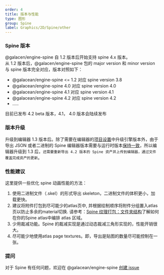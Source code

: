 ```yaml
---
order: 4
title: 版本与性能
type: 图形
group: Spine
label: Graphics/2D/Spine/other
---
```


### Spine 版本
@galacen/engine-spine 自 1.2 版本后开始支持 spine 4.x 版本。<br>
从 1.2 版本后，@galacen/engine-spine 包的 major version 和 minor version 与 spine 版本完全对应，版本对照如下：<br>
- @galacean/engine-spine <= 1.2 对应 spine version 3.8
- @galacean/engine-spine  4.0 对应 spine version 4.0
- @galacean/engine-spine  4.1 对应 spine version 4.1
- @galacean/engine-spine  4.2 对应 spine version 4.2
- .....

目前已发布 4.2 beta 版本，4.1， 4.0 版本会陆续发布

### 版本升级
升级到编辑器 1.3 版本后。除了需要在编辑器的[项目设置](/docs/interface/menu/#项目设置)中升级引擎版本外，由于导出 JSON 或者二进制的 Spine 编辑器版本需要与运行时版本[保持一致](https://zh.esotericsoftware.com/spine-versioning#%E5%90%8C%E6%AD%A5%E7%89%88%E6%9C%AC)，所以编辑器升级到 1.3 后，`还需要重新导出 4.2 版本的 Spine 资产并上传到编辑器，通过文件覆盖完成资产的更新`。

### 性能建议
这里提供一些优化 spine 动画性能的方法：

1. 使用二进制文件（.skel）的形式导出 skeleton，二进制文件的体积更小，加载更快。
2. 建议将附件打包到尽可能少的atlas页中, 并根据绘制顺序将附件分组置入atlas页以防止多余的material切换. 请参考：[Spine 纹理打包：文件夹结构](https://zh.esotericsoftware.com/spine-texture-packer#%E6%96%87%E4%BB%B6%E5%A4%B9%E7%BB%93%E6%9E%84)了解如何在你的Spine atlas中编排 atlas 区域。
3. 少用裁减功能。Spine 的裁减实现是通过动态裁减三角形实现的，性能开销很大。
4. 尽可能少地使用atlas page textures。即，导出是贴图的数量尽可能控制在一张。

### 提问
对于 Spine 有任何问题，欢迎在 @galacean/engine-spine [创建 issue](https://github.com/galacean/engine-spine/issues/new)
